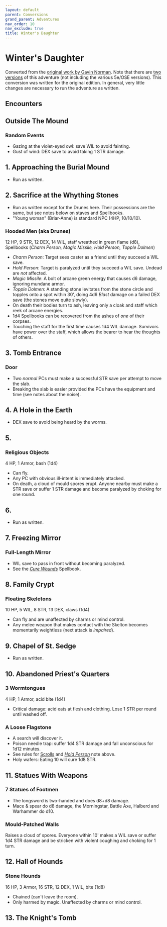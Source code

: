 ```yaml
---
layout: default
parent: Conversions
grand_parent: Adventures
nav_order: 10
nav_exclude: true
title: Winter's Daughter
---
```


# Winter's Daughter

Converted from the [original work by Gavin Norman](https://necroticgnome.com/products/dolmenwood-winters-daughter). Note that there are [two versions](https://necroticgnome.com/blogs/news/winters-daughter) of this adventure (not including the various 5e/OSE versions). This conversion was written for the original edition. In general, very little changes are necessary to run the adventure as written.

## Encounters

## Outside The Mound
### Random Events
- Gazing at the violet-eyed owl: save WIL to avoid fainting.
- Gust of wind: DEX save to avoid taking 1 STR damage.

## 1. Approaching the Burial Mound
- Run as written.

## 2. Sacrifice at the Whything Stones
- Run as written except for the Drunes here. Their possessions are the same, but see notes below on staves and Spellbooks.
- "Young woman" (Briar-Anne) is standard NPC (4HP, 10/10/10).

### Hooded Men (aka Drunes)
12 HP, 9 STR, 12 DEX, 14 WIL, staff wreathed in green flame (d8), Spellbooks (_Charm Person, Magic Missile, Hold Person, Topple Dolmen_)  
- _Charm Person_: Target sees caster as a friend until they succeed a WIL save.
- _Hold Person_: Target is paralyzed until they succeed a WIL save. Undead are _not_ affected.
- _Magic Missile_: A bolt of arcane green energy that causes d6 damage, ignoring mundane armor.
- _Topple Dolmen_: A standing stone levitates from the stone circle and topples onto a spot within 30', doing 4d6 _Blast_ damage on a failed DEX save (the stones move quite slowly).
- On death their bodies turn to ash, leaving only a cloak and staff which reek of arcane energies.
- 1d4 Spellbooks can be recovered from the ashes of _one_ of their corpses.
- Touching the staff for the first time causes 1d4 WIL damage. Survivors have power over the staff, which allows the bearer to hear the thoughts of others.

## 3. Tomb Entrance
### Door
- Two _normal_ PCs must make a successful STR save per attempt to move the slab.
- Breaking the slab is easier provided the PCs have the equipment and time (see notes about the noise).

## 4. A Hole in the Earth
- DEX save to avoid being heard by the worms.

## 5.
### Religious Objects
4 HP, 1 Armor, bash (1d4)
- Can fly.
- Any PC with obvious ill-intent is immediately attacked.
- On death, a cloud of mould spores erupt. Anyone nearby must make a STR save or suffer 1 STR damage and become paralyzed by choking for one round.

## 6.
- Run as written.

## 7. Freezing Mirror
### Full-Length Mirror
- WIL save to pass in front without becoming paralyzed.
- See the _[Cure Wounds](/cairn-srd#100-spells)_ Spellbook.

## 8. Family Crypt
### Floating Skeletons
10 HP, 5 WIL, 8 STR, 13 DEX, claws (1d4)
- Can fly and are unaffected by charms or mind control.
- Any melee weapon that makes contact with the Skelton becomes momentarily weightless (next attack is _impaired_).

## 9. Chapel of St. Sedge
- Run as written.

## 10. Abandoned Priest's Quarters
### 3 Wormtongues
4 HP, 1 Armor, acid bite (1d4)
- Critical damage: acid eats at flesh and clothing. Lose 1 STR per round until washed off.

### A Loose Flagstone
- A search will discover it.
- Poison needle trap: suffer 1d4 STR damage and fall unconscious for 1d12 minutes.
- See rules for [Scrolls](/cairn-srd/#magic) and [_Hold Person_](/adventures/conversions/winters-daughter/#hooded-men-aka-drunes) note above.
- Holy wafers: Eating 10 will cure 1d8 STR.

## 11. Statues With Weapons
### 7 Statues of Footmen
- The longsword is two-handed and does d8+d8 damage.
- Mace & spear do d8 damage, the Morningstar, Battle Axe, Halberd and Warhammer do d10.

### Mould-Patched Walls
Raises a cloud of spores. Everyone within 10' makes a WIL save or suffer 1d4 STR damage and be stricken with violent coughing and choking for 1 turn.

## 12. Hall of Hounds
### Stone Hounds
16 HP, 3 Armor, 16 STR, 12 DEX, 1 WIL, bite (1d8)
- Chained (can't leave the room).
- Only harmed by magic. Unaffected by charms or mind control.

## 13. The Knight's Tomb
